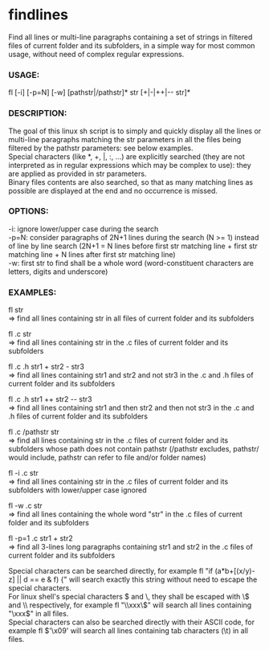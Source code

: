 # findlines
Find all lines or multi-line paragraphs containing a set of strings in filtered files of current folder
and its subfolders, in a simple way for most common usage, without need of complex regular expressions.

### USAGE:

  fl [-i] [-p=N] [-w] [pathstr|/pathstr]* str [+|-|++|-- str]*

### DESCRIPTION:

  The goal of this linux sh script is to simply and quickly display all the lines or multi-line paragraphs
  matching the str parameters in all the files being filtered by the pathstr parameters:
  see below examples.  
  Special characters (like *, +, |, :, ...) are explicitly searched (they are not interpreted
  as in regular expressions which may be complex to use): they are applied as provided in str
  parameters.  
  Binary files contents are also searched, so that as many matching lines as possible are
  displayed at the end and no occurrence is missed.

### OPTIONS:

  -i: ignore lower/upper case during the search  
  -p=N: consider paragraphs of 2N+1 lines during the search (N >= 1) instead of line
      by line search (2N+1 = N lines before first str matching line + first str
      matching line + N lines after first str matching line)  
  -w: first str to find shall be a whole word (word-constituent characters are letters,
      digits and underscore)

### EXAMPLES:

  fl str  
  => find all lines containing str in all files of current folder and its subfolders
    
  fl .c str  
  => find all lines containing str in the .c files of current folder and its subfolders
    
  fl .c .h str1 + str2 - str3  
  => find all lines containing str1 and str2 and not str3 in the .c and .h files
       of current folder and its subfolders
       
  fl .c .h str1 ++ str2 -- str3  
  => find all lines containing str1 and then str2 and then not str3 in the .c and .h files
       of current folder and its subfolders

  fl .c /pathstr str  
  => find all lines containing str in the .c files of current folder and its subfolders
       whose path does not contain pathstr (/pathstr excludes, pathstr/ would include,
       pathstr can refer to file and/or folder names)
       
  fl -i .c str  
  => find all lines containing str in the .c files of current folder and its subfolders
       with lower/upper case ignored
       
  fl -w .c str  
  => find all lines containing the whole word "str" in the .c files of current folder
       and its subfolders
       
  fl -p=1 .c str1 + str2  
  => find all 3-lines long paragraphs containing str1 and str2 in the .c files
       of current folder and its subfolders

Special characters can be searched directly, for example fl "if (a*b+[(x/y)-z] || d == e & f) {" will search exactly this string without need to escape
the special characters.  
For linux shell's special characters \$ and \\, they shall be escaped with \\\$ and \\\\ respectively, for example fl "\\\\xxx\\\$" will search all lines containing "\\xxx\$" in all files.  
Special characters can also be searched directly with their ASCII code, for example fl \$'\x09' will search all lines containing tab characters (\t) in all files.

